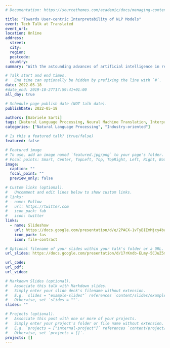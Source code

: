 ```yaml
---
# Documentation: https://sourcethemes.com/academic/docs/managing-content/

title: "Towards User-centric Interpretability of NLP Models"
event: Tech Talk at Translated
event_url:
location: Online
address:
  street:
  city: 
  region:
  postcode:
  country:
summary: "With the astounding advances of artificial intelligence in recent years, the field of interpretability research has emerged as a fundamental effort to ensure the development of robust AI systems aligned with human values. In this talk, two perspectives on AI interpretability will be presented alongside two case studies in natural language processing. The first study leverages behavioral data and probing tasks to study the perception and encoding of linguistic complexity in humans and language models. The second introduces a user-centric interpretability perspective for neural machine translation to improve post-editing productivity and enjoyability. The need for such application-driven approaches will be emphasized in light of current challenges in faithfully evaluating advances in this field of study."

# Talk start and end times.
#   End time can optionally be hidden by prefixing the line with `#`.
date: 2022-05-18
#date_end: 2019-10-27T17:59:41+01:00
all_day: true

# Schedule page publish date (NOT talk date).
publishDate: 2022-05-18

authors: [Gabriele Sarti]
tags: [Natural Language Processing, Neural Machine Translation, Interpretability, Sequence-to-sequence, Behavioral Data, Linguistic Complexity]
categories: ["Natural Language Processing", "Industry-oriented"]

# Is this a featured talk? (true/false)
featured: false

# Featured image
# To use, add an image named `featured.jpg/png` to your page's folder. 
# Focal points: Smart, Center, TopLeft, Top, TopRight, Left, Right, BottomLeft, Bottom, BottomRight.
image:
  caption: ""
  focal_point: ""
  preview_only: false

# Custom links (optional).
#   Uncomment and edit lines below to show custom links.
# links:
# - name: Follow
#   url: https://twitter.com
#   icon_pack: fab
#   icon: twitter
links:
  - name: Slideshow
    url: https://docs.google.com/presentation/d/e/2PACX-1vTyBIEmMjcy4baTQ8GdRTfk1pssoAgM2OpZCRCmESLJNYWum_Dm48yUN3rW9dMsvh0lDk5XLq1_8isB/pub?start=false&loop=false&delayms=10000
    icon_pack: fas
    icon: file-contract

# Optional filename of your slides within your talk's folder or a URL.
url_slides: https://docs.google.com/presentation/d/17rKndb-ELmy-5CJuZ5mI1JteT93ZiTdkNWCuyMGMdnw/edit?usp=sharing

url_code:
url_pdf:
url_video: 

# Markdown Slides (optional).
#   Associate this talk with Markdown slides.
#   Simply enter your slide deck's filename without extension.
#   E.g. `slides = "example-slides"` references `content/slides/example-slides.md`.
#   Otherwise, set `slides = ""`.
slides: ""

# Projects (optional).
#   Associate this post with one or more of your projects.
#   Simply enter your project's folder or file name without extension.
#   E.g. `projects = ["internal-project"]` references `content/project/deep-learning/index.md`.
#   Otherwise, set `projects = []`.
projects: []
---
```

